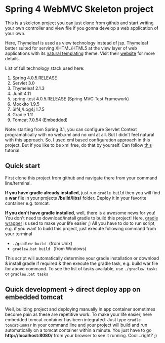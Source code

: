 # Spring 4 WebMVC Skeleton project

This is a skeleton project you can just clone from github and start writing your own controller and view file if you gonna
develop a web application of your own.

Here, Thymeleaf is used as view technology instead of jsp. Thymeleaf better suited for serving XHTML/HTML5 at the view layer
of web applications with its [natural templating](http://spring.io/blog/2014/03/11/springone2gx-2013-replay-thymeleaf-improving-your-spring-view-layer-with-natural-templates) theme.
Visit their [website](http://www.thymeleaf.org/) for more details.

List of full technology stack used here:

1. Spring 4.0.5.RELEASE
2. Servlet 3.0
3. Thymeleaf 2.1.3
4. Junit 4.11
5. spring-test 4.0.5.RELEASE (Spring MVC Test Framework)
6. Mockito 1.9.5
7. Slf4j/Log4j 1.7.5
8. Gradle 1.11
9. Tomcat 7.0.54 (Embedded)

Note: starting from Spring 3.1, you can configure Servlet Context programatically with no web.xml and no xml at all. But
I didn't feel natural with this approach. So, I used xml based configuration approach in this project. But if you like
to be xml free, do that by yourself. Can follow [this](http://blog.codeleak.pl/2011/06/spring-31-mvc-xml-free-configuration-in.html) tutorial.

## Quick start

First clone this project from github and navigate there from your command line/terminal.

**If you have gradle already installed**, just run `gradle build`
then you will find a **war** file in your projects **/build/libs/** folder. Deploy it in your favorite container e.g. tomcat.

**If you don't have gradle installed**, well, there is a awesome news for you! You don't need to download/install gradle to 
build this project! Here, [gradle wrapper](http://java.dzone.com/articles/use-gradle-wrapper-and-stop) is used to make your life easier ;)
All you have to do to run script, e.g. if you want to build this project, just execute following command from your terminal

* `./gradlew build ` (from Unix)
* `gradlew.bat build ` (from Windows)

This script will automatically determine your gradle installation or download & install gradle if required & then execute 
the gradle task, e.g. build war file for above command. To see the list of tasks available, use `./gradlew tasks` or `gradlew.bat tasks` 


## Quick development -> direct deploy app on embedded tomcat
Well, building project and deploying manually in app container sometimes become pain as these are repetitive work. To make 
your life easier, here embedded tomcat container has been integrated. Just type `gradle tomcatRunWar` in your command line 
and your project will build and run automatically on a tomcat container within a minute. You just have to go **http://localhost:8080/** from 
your browser to see it running. Cool...right? ;)

